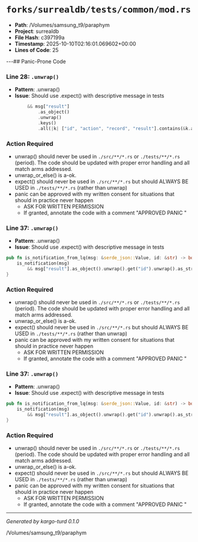 # `forks/surrealdb/tests/common/mod.rs`

- **Path**: /Volumes/samsung_t9/paraphym
- **Project**: surrealdb
- **File Hash**: c397199a  
- **Timestamp**: 2025-10-10T02:16:01.069602+00:00  
- **Lines of Code**: 25

---## Panic-Prone Code


### Line 28: `.unwrap()`

- **Pattern**: .unwrap()
- **Issue**: Should use .expect() with descriptive message in tests

```rust
		&& msg["result"]
			.as_object()
			.unwrap()
			.keys()
			.all(|k| ["id", "action", "record", "result"].contains(&k.as_str()))
```

### Action Required

- unwrap() should never be used in `./src/**/*.rs` or `./tests/**/*.rs` (period). The code should be updated with proper error handling and all match arms addressed.
- unwrap_or_else() is a-ok. 
- expect() should never be used in `./src/**/*.rs` but should ALWAYS BE USED in `./tests/**/*.rs` (rather than unwrap)
- panic can be approved with my written consent for situations that should in practice never happen  
  - ASK FOR WRITTEN PERMISSION
  - If granted, annotate the code with a comment "APPROVED PANIC "


### Line 37: `.unwrap()`

- **Pattern**: .unwrap()
- **Issue**: Should use .expect() with descriptive message in tests

```rust
pub fn is_notification_from_lq(msg: &serde_json::Value, id: &str) -> bool {
	is_notification(msg)
		&& msg["result"].as_object().unwrap().get("id").unwrap().as_str() == Some(id)
}
```

### Action Required

- unwrap() should never be used in `./src/**/*.rs` or `./tests/**/*.rs` (period). The code should be updated with proper error handling and all match arms addressed.
- unwrap_or_else() is a-ok. 
- expect() should never be used in `./src/**/*.rs` but should ALWAYS BE USED in `./tests/**/*.rs` (rather than unwrap)
- panic can be approved with my written consent for situations that should in practice never happen  
  - ASK FOR WRITTEN PERMISSION
  - If granted, annotate the code with a comment "APPROVED PANIC "


### Line 37: `.unwrap()`

- **Pattern**: .unwrap()
- **Issue**: Should use .expect() with descriptive message in tests

```rust
pub fn is_notification_from_lq(msg: &serde_json::Value, id: &str) -> bool {
	is_notification(msg)
		&& msg["result"].as_object().unwrap().get("id").unwrap().as_str() == Some(id)
}
```

### Action Required

- unwrap() should never be used in `./src/**/*.rs` or `./tests/**/*.rs` (period). The code should be updated with proper error handling and all match arms addressed.
- unwrap_or_else() is a-ok. 
- expect() should never be used in `./src/**/*.rs` but should ALWAYS BE USED in `./tests/**/*.rs` (rather than unwrap)
- panic can be approved with my written consent for situations that should in practice never happen  
  - ASK FOR WRITTEN PERMISSION
  - If granted, annotate the code with a comment "APPROVED PANIC "

---

*Generated by kargo-turd 0.1.0*

/Volumes/samsung_t9/paraphym